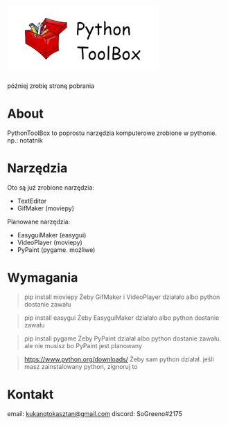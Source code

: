 # ![PythonToolBox](https://github.com/SoGreeno/PythonToolbox/blob/main/PythonToolBoxLogo.png "Logo")

później zrobię stronę pobrania

# About

PythonToolBox to poprostu narzędzia komputerowe
zrobione w pythonie. np.: notatnik


# Narzędzia

Oto są już zrobione narzędzia:

* TextEditor
* GifMaker (moviepy)

Planowane narzędzia:

* EasyguiMaker (easygui)
* VideoPlayer (moviepy)
* PyPaint (pygame. możliwe)

# Wymagania

> pip install moviepy
Żeby GifMaker i VideoPlayer działało albo python dostanie zawału

> pip install easygui
Żeby EasyguiMaker działało albo python dostanie zawału

> pip install pygame
Żeby PyPaint działał albo python dostanie zawału. ale nie musisz bo PyPaint jest planowany

> https://www.python.org/downloads/
Żeby sam python działał. jeśli masz zainstalowany python, zignoruj to

# Kontakt

email: kukanqtokasztan@gmail.com
discord: SoGreeno#2175
